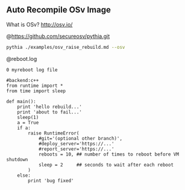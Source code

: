 Auto Recompile OSv Image
------------------
What is OSv? http://osv.io/


@https://github.com/secureosv/pythia.git
```bash
pythia ./examples/osv_raise_rebuild.md --osv
```

@reboot.log
```
0 myreboot log file
```


```pythia
#backend:c++
from runtime import *
from time import sleep

def main():
	print 'hello rebuild...'
	print 'about to fail...'
	sleep(1)
	a = True
	if a:
		raise RuntimeError(
			#git='(optional other branch)',
			#deploy_server='https://...'
			#report_server='https://...'
			reboots = 10, ## number of times to reboot before VM shutdown
			sleep = 2     ## seconds to wait after each reboot
		)
	else:
		print 'bug fixed'

```
